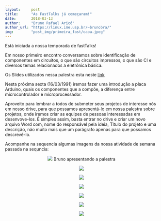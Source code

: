 ```yaml
---
layout:     post
title:      "As FastTalks já começaram!"
date:       2018-03-13
author:     "Bruno Rafael Aricó"
author_url: "https://linux.ime.usp.br/~brunobra/"
img: 	    "post_img/primeira_fast/capa.jpeg"
---
```


Está iniciada a nossa temporada de fastTalks!

Em nosso primeiro encontro conversamos sobre identificação de componentes em circuitos, o que são circuitos impressos, o que são CI e diversos temas relacionados a eletrônica básica.

Os Slides utilizados nessa palestra esta neste [link][slides]

Nesta próxima sexta (16/03/1991) iremos fazer uma introdução a placa Arduino, quais os componentes que a compõe, a diferença entre microcontrolador e microprocessador.

Aproveito para lembrar a todos de submeter seus projetos de interesse nós em nosso [drive][drive], para que possamos apresentá-lo em nossa palestra sobre projetos, onde iremos criar as equipes de pessoas interessadas em desenvove-los. É simples assim, basta entrar no drive e criar um novo arquivo Word com, nome do responsável pela ideia, Titulo do projeto e uma descrição, não muito mais que um parágrafo apenas para que possamos descrevê-lo.

Acompanhe na sequencia algumas imagens da nossa atividade de semana passada na sequncia:

<p style="text-align: center;">
    <img src="{{ site.baseurl }}/post_img/primeira_fast/1.jpg" style="margin: 0 auto; max-height: 390px;" />
Bruno apresentando a palestra
</p>

<p style="text-align: center;">
    <img src="{{ site.baseurl }}/post_img/primeira_fast/2.jpg" style="margin: 0 auto; max-height: 390px;" />
</p>

<p style="text-align: center;">
    <img src="{{ site.baseurl }}/post_img/primeira_fast/3.jpg" style="margin: 0 auto; max-height: 390px;" />
</p>

<p style="text-align: center;">
    <img src="{{ site.baseurl }}/post_img/primeira_fast/4.jpg" style="margin: 0 auto; max-height: 390px;" />
</p>

<p style="text-align: center;">
    <img src="{{ site.baseurl }}/post_img/primeira_fast/5.jpg" style="margin: 0 auto; max-height: 390px;" />
</p>
<p style="text-align: center;">
    <img src="{{ site.baseurl }}/post_img/primeira_fast/6.jpg" style="margin: 0 auto; max-height: 390px;" />
</p>

<p style="text-align: center;">
    <img src="{{ site.baseurl }}/post_img/primeira_fast/7.jpg" style="margin: 0 auto; max-height: 390px;" />
</p>

[drive]: <https://drive.google.com/folderview?id=1c-xMwWushRc0VvC0N--Ik5sJ2LLHII_F>
[slides]: <https://drive.google.com/open?id=1480R9aSB2fPoG_Na-zMtsi3h-fNKzdGClYHjOwrPLeM>
